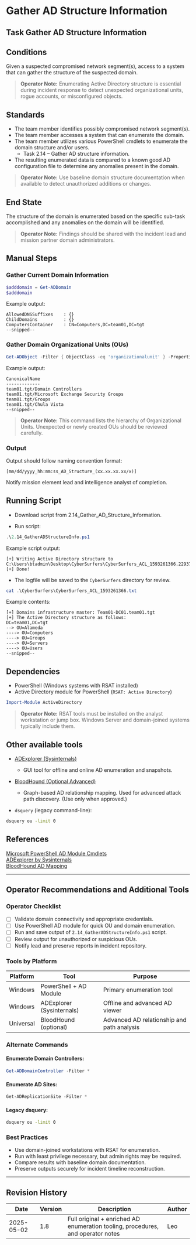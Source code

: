 # Gather AD Structure Information

## Task Gather AD Structure Information

## Conditions

Given a suspected compromised network segment(s), access to a system that can gather the structure of the suspected domain.

> **Operator Note:** Enumerating Active Directory structure is essential during incident response to detect unexpected organizational units, rogue accounts, or misconfigured objects.

## Standards

* The team member identifies possibly compromised network segment(s).  
* The team member accesses a system that can enumerate the domain.  
* The team member utilizes various PowerShell cmdlets to enumerate the domain structure and/or users.  
  * Task 2.14 – Gather AD structure information.  
* The resulting enumerated data is compared to a known good AD configuration file to determine any anomalies present in the domain.

> **Operator Note:** Use baseline domain structure documentation when available to detect unauthorized additions or changes.

## End State

The structure of the domain is enumerated based on the specific sub-task accomplished and any anomalies on the domain will be identified.

> **Operator Note:** Findings should be shared with the incident lead and mission partner domain administrators.

## Manual Steps

### Gather Current Domain Information

```powershell
$adddomain = Get-ADDomain
$adddomain
```

Example output:

```plaintext
AllowedDNSSuffixes    : {}
ChildDomains          : {}
ComputersContainer    : CN=Computers,DC=team01,DC=tgt
--snipped--
```

### Gather Domain Organizational Units (OUs)

```powershell
Get-ADObject -Filter { ObjectClass -eq 'organizationalunit' } -Properties CanonicalName | Select-Object -Property CanonicalName
```

Example output:

```plaintext
CanonicalName
-------------
team01.tgt/Domain Controllers
team01.tgt/Microsoft Exchange Security Groups
team01.tgt/Groups
team01.tgt/Chula Vista
--snipped--
```

> **Operator Note:** This command lists the hierarchy of Organizational Units. Unexpected or newly created OUs should be reviewed carefully.

### Output

Output should follow naming convention format:

```
[mm/dd/yyyy_hh:mm:ss_AD_Structure_(xx.xx.xx.xx/x)]
```

Notify mission element lead and intelligence analyst of completion.

## Running Script

* Download script from 2.14_Gather_AD_Structure_Information.

* Run script:

```powershell
.\2.14_GatherADStructureInfo.ps1
```

Example script output:

```plaintext
[+] Writing Active Directory structure to C:\Users\btadmin\Desktop\CyberSurfers\CyberSurfers_ACL_1593261366.22937.txt...
[+] Done!
```

* The logfile will be saved to the `CyberSurfers` directory for review.

```powershell
cat .\CyberSurfers\CyberSurfers_ACL_1593261366.txt
```

Example contents:

```plaintext
[+] Domains infrastructure master: Team01-DC01.team01.tgt
[+] The Active Directory structure as follows:
DC=team01,DC=tgt
--> OU=Alameda
----> OU=Computers
----> OU=Groups
----> OU=Servers
----> OU=Users
--snipped--
```

## Dependencies

* PowerShell (Windows systems with RSAT installed)  
* Active Directory module for PowerShell (`RSAT: Active Directory`)

```powershell
Import-Module ActiveDirectory
```

> **Operator Note:** RSAT tools must be installed on the analyst workstation or jump box. Windows Server and domain-joined systems typically include them.

## Other available tools

* [ADExplorer (Sysinternals)](https://docs.microsoft.com/en-us/sysinternals/downloads/adexplorer)  
  * GUI tool for offline and online AD enumeration and snapshots.

* [BloodHound (Optional Advanced)](https://bloodhound.readthedocs.io/en/latest/)  
  * Graph-based AD relationship mapping. Used for advanced attack path discovery. (Use only when approved.)

* `dsquery` (legacy command-line):

```cmd
dsquery ou -limit 0
```

## References

[Microsoft PowerShell AD Module Cmdlets](https://docs.microsoft.com/en-us/powershell/module/activedirectory/?view=windowsserver2022-ps)  
[ADExplorer by Sysinternals](https://docs.microsoft.com/en-us/sysinternals/downloads/adexplorer)  
[BloodHound AD Mapping](https://bloodhound.readthedocs.io/en/latest/)

---

## Operator Recommendations and Additional Tools

### Operator Checklist

- [ ] Validate domain connectivity and appropriate credentials.
- [ ] Use PowerShell AD module for quick OU and domain enumeration.
- [ ] Run and save output of `2.14_GatherADStructureInfo.ps1` script.
- [ ] Review output for unauthorized or suspicious OUs.
- [ ] Notify lead and preserve reports in incident repository.

### Tools by Platform

| Platform | Tool | Purpose |
|----------|------|---------|
| Windows | PowerShell + AD Module | Primary enumeration tool |
| Windows | ADExplorer (Sysinternals) | Offline and advanced AD viewer |
| Universal | BloodHound (optional) | Advanced AD relationship and path analysis |

### Alternate Commands

#### Enumerate Domain Controllers:

```powershell
Get-ADDomainController -Filter *
```

#### Enumerate AD Sites:

```powershell
Get-ADReplicationSite -Filter *
```

#### Legacy dsquery:

```cmd
dsquery ou -limit 0
```

### Best Practices

- Use domain-joined workstations with RSAT for enumeration.
- Run with least privilege necessary, but admin rights may be required.
- Compare results with baseline domain documentation.
- Preserve outputs securely for incident timeline reconstruction.

---

## Revision History

| Date | Version | Description | Author |
|------|---------|-------------|--------|
| 2025-05-02 | 1.8 | Full original + enriched AD enumeration tooling, procedures, and operator notes | Leo |
